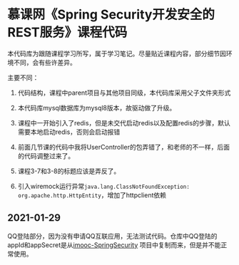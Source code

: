 # 慕课网《Spring Security开发安全的REST服务》课程代码

本代码库为跟随课程学习所写，属于学习笔记。尽量贴近课程内容，部分细节因环境不同，会有些许差异。

主要不同：

1. 代码结构，课程中parent项目与其他项目同级，本代码库采用父子文件夹形式

2. 本代码库mysql数据库为mysql8版本，故驱动做了升级。

3. 课程中一开始引入了redis，但是未交代启动redis以及配置redis的步骤，默认需要本地启动redis，否则会启动报错

4. 前面几节课的代码中我将UserController的包弄错了，和老师的不一样，后面的代码调整过来了。

5. 课程3-7和3-8的标题应该是弄反了。 

6. 引入wiremock运行异常```java.lang.ClassNotFoundException: org.apache.http.HttpEntity```，增加了httpclient依赖


## 2021-01-29

QQ登陆部分，因为没有申请QQ互联应用，无法测试代码。仓库中QQ登陆的appId和appSecret是从[imooc-SpringSecurity](https://github.com/Mr-zhango/imooc-SpringSecurity/blob/master/imooc-security-demo/src/main/resources/application.properties) 项目中复制而来，但是并不能正常使用。